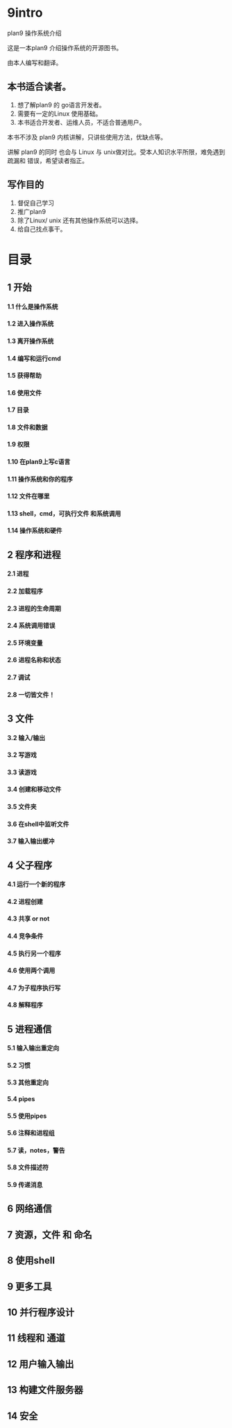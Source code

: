 # 9intro
plan9 操作系统介绍


这是一本plan9 介绍操作系统的开源图书。

由本人编写和翻译。

## 本书适合读者。

1. 想了解plan9 的 go语言开发者。
2. 需要有一定的Linux 使用基础。
3. 本书适合开发者、运维人员，不适合普通用户。

本书不涉及 plan9 内核讲解，只讲些使用方法，优缺点等。

讲解 plan9 的同时 也会与 Linux 与 unix做对比。受本人知识水平所限，难免遇到疏漏和 错误，希望读者指正。

## 写作目的

1. 督促自己学习
2. 推广plan9
3. 除了Linux/ unix 还有其他操作系统可以选择。
4. 给自己找点事干。

# 目录

## 1 开始

#### 1.1 什么是操作系统
#### 1.2 进入操作系统
#### 1.3 离开操作系统
#### 1.4 编写和运行cmd
#### 1.5 获得帮助
#### 1.6 使用文件
#### 1.7 目录
#### 1.8 文件和数据
#### 1.9 权限
#### 1.10 在plan9上写c语言
#### 1.11 操作系统和你的程序
#### 1.12 文件在哪里
#### 1.13 shell，cmd，可执行文件 和系统调用
#### 1.14 操作系统和硬件

## 2 程序和进程

#### 2.1 进程
#### 2.2 加载程序
#### 2.3 进程的生命周期
#### 2.4 系统调用错误
#### 2.5 环境变量
#### 2.6 进程名称和状态
#### 2.7 调试
#### 2.8 一切皆文件！

## 3 文件

#### 3.2 输入/输出
#### 3.2 写游戏
#### 3.3 读游戏
#### 3.4 创建和移动文件
#### 3.5 文件夹
#### 3.6 在shell中监听文件
#### 3.7 输入输出缓冲

## 4 父子程序

#### 4.1 运行一个新的程序
#### 4.2 进程创建
#### 4.3 共享 or not
#### 4.4 竞争条件
#### 4.5 执行另一个程序
#### 4.6 使用两个调用
#### 4.7 为子程序执行写
#### 4.8 解释程序

## 5 进程通信


#### 5.1 输入输出重定向
#### 5.2 习惯
#### 5.3 其他重定向
#### 5.4 pipes
#### 5.5 使用pipes
#### 5.6 注释和进程组
#### 5.7 读，notes，警告
#### 5.8 文件描述符
#### 5.9 传递消息


## 6 网络通信

## 7 资源，文件 和 命名

## 8 使用shell

## 9 更多工具

## 10 并行程序设计

## 11 线程和 通道

## 12 用户输入输出

## 13 构建文件服务器

## 14 安全




